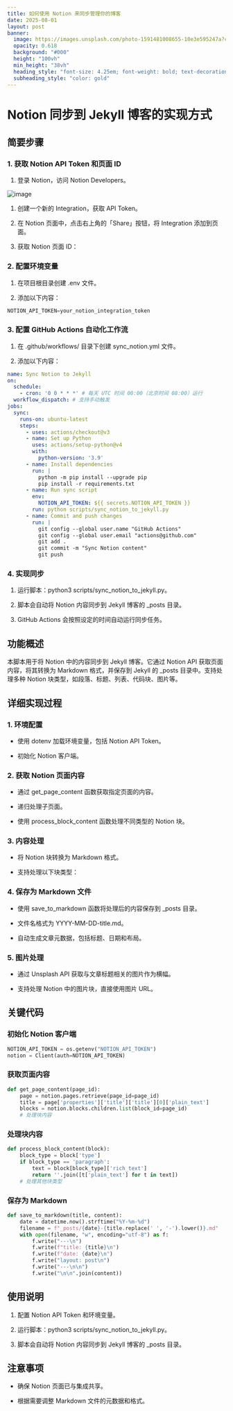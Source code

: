 ```yaml
---
title: 如何使用 Notion 来同步管理你的博客
date: 2025-08-01
layout: post
banner:
  image: https://images.unsplash.com/photo-1591481008655-10e3e595247a?crop=entropy&cs=tinysrgb&fit=max&fm=jpg&ixid=M3w2OTIwMzJ8MHwxfHJhbmRvbXx8fHx8fHx8fDE3NTQwODY5NTN8&ixlib=rb-4.1.0&q=80&w=1080
  opacity: 0.618
  background: "#000"
  height: "100vh"
  min_height: "38vh"
  heading_style: "font-size: 4.25em; font-weight: bold; text-decoration: underline"
  subheading_style: "color: gold"
---
```


# Notion 同步到 Jekyll 博客的实现方式

## 简要步骤

### 1. 获取 Notion API Token 和页面 ID

1. 登录 Notion，访问 Notion Developers。

![image](https://prod-files-secure.s3.us-west-2.amazonaws.com/a7a0cc5a-89b9-4cda-8686-1fba0ca52f40/d19c1afe-dea5-4312-9333-786b0ba83054/image.png?X-Amz-Algorithm=AWS4-HMAC-SHA256&X-Amz-Content-Sha256=UNSIGNED-PAYLOAD&X-Amz-Credential=ASIAZI2LB466TP6XH4YW%2F20250801%2Fus-west-2%2Fs3%2Faws4_request&X-Amz-Date=20250801T222233Z&X-Amz-Expires=3600&X-Amz-Security-Token=IQoJb3JpZ2luX2VjEM7%2F%2F%2F%2F%2F%2F%2F%2F%2F%2FwEaCXVzLXdlc3QtMiJHMEUCIBWlD4mzU9vR%2FO4pPfBXS6DblvGEv1fSz2odqP5wTmoBAiEA8uwohtQ4SjaX0L2FJ9T9OJH%2FxMFSQM%2BOuAWOubbLzxgqiAQI9%2F%2F%2F%2F%2F%2F%2F%2F%2F%2F%2FARAAGgw2Mzc0MjMxODM4MDUiDB9zLl63oxyFOOq08CrcAyT9LZ425tSlrbCAKy2WXtOurpaC8556GlNUyzbwX96pzRKdfQuCPWvV54NrX2MgyB0vUuXKIKCB3tmewaMY%2FVOCw6%2BjH2pKZKeZLgK6M9v3eq6E5636wB2kYINzEXlO7T6E1BDvywHpQbzepQICc%2Fz%2FyYVM1AZMYO6VT2BS16S3628sAiGP4lCaeJ04LkweE1c6MIzmnjLIvwQaktvhRLpt%2FfE6Xr%2Fc2WANPHCqPeJPaASOceV%2F2nFN7qc%2B9CC6ClsDHBYmvZq%2BZ6R8BPJ70tIIJVZBnNDc1l5kchua9BXewJiq4SJ5IhlrAVtm22NY5iv8U0364rIJKrkT4p24BzOdXoXQIPKFe04hoEkSREld1ZjoPGA2IDvVWTI9dAEgNddUBBSodDetCM6AXzsqN86ruP0a0%2FBCcFg5TNts38b5v28xHyMD4gdOhpRhJR4UBnIbBNbfvBT%2BIbAXH%2FrgkLXZ52IiyfAp7PxiPzjF8DfvPXhu0pLKkXDKdAyC%2BTNDEOqZyQiKO0kQrJtrljqlc9bJsD79rF8OG4ljNWsyGGb3PMlmOcj0NuicU%2BRUEeHDuaQSE6uPOCQ%2FEpPl6WNjGpW4auFpc7mrWjhSeXr9q3jb0M45A9GOkr3NMKTGMJzutMQGOqUBCSKg4jcWq8nnbqeOZnqly6rmyiWIlQ9eWnQA51xOnJMaBkd3Z23m2NGgwYa14yeCpGGSkpO0dpzgpiGdbx6MNoc6VTNhAiuhJeIycamZtiqRBQDicqD0p0Bk9byWHBewvr4EapfqmN0K8EY3aoSE9fRNakiwPp537iT7ramvrQp05l%2BmphPH%2BpW4eXA%2F8mjrVohNlWqQbfIbAuVtJR%2Fwvb8iFgss&X-Amz-Signature=75b7345ec838d678ee2c9fe51bdf7e578a433ac3dcf94de1bf9e3f59d04bb75a&X-Amz-SignedHeaders=host&x-amz-checksum-mode=ENABLED&x-id=GetObject)

1. 创建一个新的 Integration，获取 API Token。

1. 在 Notion 页面中，点击右上角的「Share」按钮，将 Integration 添加到页面。

1. 获取 Notion 页面 ID：


### 2. 配置环境变量

1. 在项目根目录创建 .env 文件。

1. 添加以下内容：

```javascript
NOTION_API_TOKEN=your_notion_integration_token
```

### 3. 配置 GitHub Actions 自动化工作流

1. 在 .github/workflows/ 目录下创建 sync_notion.yml 文件。

1. 添加以下内容：

```yaml
name: Sync Notion to Jekyll
on:
  schedule:
    - cron: '0 0 * * *' # 每天 UTC 时间 00:00（北京时间 08:00）运行
  workflow_dispatch: # 支持手动触发
jobs:
  sync:
    runs-on: ubuntu-latest
    steps:
      - uses: actions/checkout@v3
      - name: Set up Python
        uses: actions/setup-python@v4
        with:
          python-version: '3.9'
      - name: Install dependencies
        run: |
          python -m pip install --upgrade pip
          pip install -r requirements.txt
      - name: Run sync script
        env:
          NOTION_API_TOKEN: ${{ secrets.NOTION_API_TOKEN }}
        run: python scripts/sync_notion_to_jekyll.py
      - name: Commit and push changes
        run: |
          git config --global user.name "GitHub Actions"
          git config --global user.email "actions@github.com"
          git add .
          git commit -m "Sync Notion content"
          git push
```

### 4. 实现同步

1. 运行脚本：python3 scripts/sync_notion_to_jekyll.py。

1. 脚本会自动将 Notion 内容同步到 Jekyll 博客的 _posts 目录。

1. GitHub Actions 会按照设定的时间自动运行同步任务。

## 功能概述

本脚本用于将 Notion 中的内容同步到 Jekyll 博客。它通过 Notion API 获取页面内容，将其转换为 Markdown 格式，并保存到 Jekyll 的 _posts 目录中。支持处理多种 Notion 块类型，如段落、标题、列表、代码块、图片等。

## 详细实现过程

### 1. 环境配置

- 使用 dotenv 加载环境变量，包括 Notion API Token。

- 初始化 Notion 客户端。

### 2. 获取 Notion 页面内容

- 通过 get_page_content 函数获取指定页面的内容。

- 递归处理子页面。

- 使用 process_block_content 函数处理不同类型的 Notion 块。

### 3. 内容处理

- 将 Notion 块转换为 Markdown 格式。

- 支持处理以下块类型：


### 4. 保存为 Markdown 文件

- 使用 save_to_markdown 函数将处理后的内容保存到 _posts 目录。

- 文件名格式为 YYYY-MM-DD-title.md。

- 自动生成文章元数据，包括标题、日期和布局。

### 5. 图片处理

- 通过 Unsplash API 获取与文章标题相关的图片作为横幅。

- 支持处理 Notion 中的图片块，直接使用图片 URL。

## 关键代码

### 初始化 Notion 客户端

```python
NOTION_API_TOKEN = os.getenv("NOTION_API_TOKEN")
notion = Client(auth=NOTION_API_TOKEN)
```

### 获取页面内容

```python
def get_page_content(page_id):
    page = notion.pages.retrieve(page_id=page_id)
    title = page['properties']['title']['title'][0]['plain_text']
    blocks = notion.blocks.children.list(block_id=page_id)
    # 处理块内容
```

### 处理块内容

```python
def process_block_content(block):
    block_type = block['type']
    if block_type == 'paragraph':
        text = block[block_type]['rich_text']
        return ''.join([t['plain_text'] for t in text])
    # 处理其他块类型
```

### 保存为 Markdown

```python
def save_to_markdown(title, content):
    date = datetime.now().strftime("%Y-%m-%d")
    filename = f"_posts/{date}-{title.replace(' ', '-').lower()}.md"
    with open(filename, "w", encoding="utf-8") as f:
        f.write("---\n")
        f.write(f"title: {title}\n")
        f.write(f"date: {date}\n")
        f.write("layout: post\n")
        f.write("---\n\n")
        f.write("\n\n".join(content))
```

## 使用说明

1. 配置 Notion API Token 和环境变量。

1. 运行脚本：python3 scripts/sync_notion_to_jekyll.py。

1. 脚本会自动将 Notion 内容同步到 Jekyll 博客的 _posts 目录。

## 注意事项

- 确保 Notion 页面已与集成共享。

- 根据需要调整 Markdown 文件的元数据和格式。